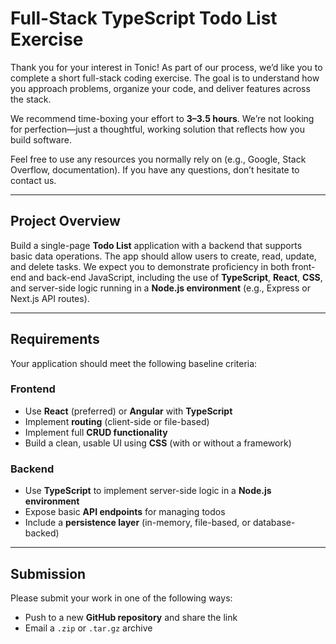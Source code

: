 # Full-Stack TypeScript Todo List Exercise

Thank you for your interest in Tonic! As part of our process, we’d like you to complete a short full-stack coding exercise. The goal is to understand how you approach problems, organize your code, and deliver features across the stack.

We recommend time-boxing your effort to **3–3.5 hours**. We’re not looking for perfection—just a thoughtful, working solution that reflects how you build software.

Feel free to use any resources you normally rely on (e.g., Google, Stack Overflow, documentation). If you have any questions, don’t hesitate to contact us.

---

## Project Overview

Build a single-page **Todo List** application with a backend that supports basic data operations. The app should allow users to create, read, update, and delete tasks. We expect you to demonstrate proficiency in both front-end and back-end JavaScript, including the use of **TypeScript**, **React**, **CSS**, and server-side logic running in a **Node.js environment** (e.g., Express or Next.js API routes).

---

## Requirements

Your application should meet the following baseline criteria:

### Frontend

- Use **React** (preferred) or **Angular** with **TypeScript**
- Implement **routing** (client-side or file-based)
- Implement full **CRUD functionality**
- Build a clean, usable UI using **CSS** (with or without a framework)

### Backend

- Use **TypeScript** to implement server-side logic in a **Node.js environment**
- Expose basic **API endpoints** for managing todos
- Include a **persistence layer** (in-memory, file-based, or database-backed)

---

## Submission

Please submit your work in one of the following ways:

- Push to a new **GitHub repository** and share the link
- Email a `.zip` or `.tar.gz` archive
